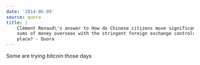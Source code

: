 ```yaml
---
date: '2014-06-09'
source: quora
title: |
    Clément Renaud\'s answer to How do Chinese citizens move significant
    sums of money overseas with the stringent foreign exchange controls in
    place? - Quora
---
```


Some are trying bitcoin those days
